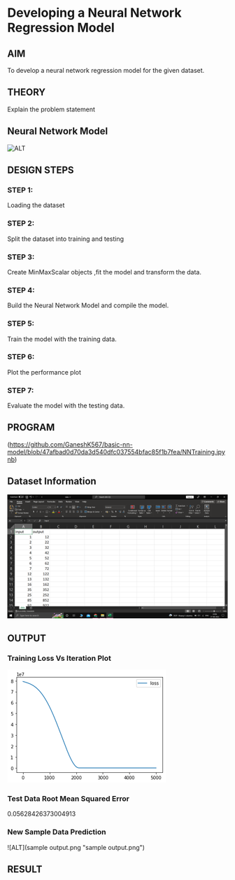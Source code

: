 # Developing a Neural Network Regression Model

## AIM

To develop a neural network regression model for the given dataset.

## THEORY

Explain the problem statement

## Neural Network Model

![ALT](nn_arc.png "nn_arc.png")

## DESIGN STEPS

### STEP 1:

Loading the dataset

### STEP 2:

Split the dataset into training and testing

### STEP 3:

Create MinMaxScalar objects ,fit the model and transform the data.

### STEP 4:

Build the Neural Network Model and compile the model.

### STEP 5:

Train the model with the training data.

### STEP 6:

Plot the performance plot

### STEP 7:

Evaluate the model with the testing data.

## PROGRAM

(https://github.com/GaneshK567/basic-nn-model/blob/47afbad0d70da3d540dfc037554bfac85f1b7fea/NNTraining.ipynb)

## Dataset Information

![ALT](dataset.png "dataset.png")

## OUTPUT

### Training Loss Vs Iteration Plot

![ALT](plot.png "plot.png")

### Test Data Root Mean Squared Error

0.05628426373004913

### New Sample Data Prediction

![ALT](sample output.png "sample output.png")

## RESULT

